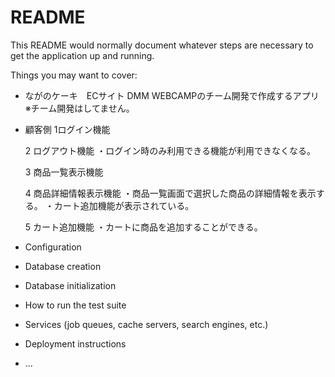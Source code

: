 # README

This README would normally document whatever steps are necessary to get the
application up and running.

Things you may want to cover:

* ながのケーキ　ECサイト
  DMM WEBCAMPのチーム開発で作成するアプリ　※チーム開発はしてません。

* 顧客側
    1ログイン機能
    
    2 ログアウト機能
    ・ログイン時のみ利用できる機能が利用できなくなる。

    3 商品一覧表示機能

    4 商品詳細情報表示機能
    ・商品一覧画面で選択した商品の詳細情報を表示する。
    ・カート追加機能が表示されている。

    5 カート追加機能
    ・カートに商品を追加することができる。

* Configuration

* Database creation

* Database initialization

* How to run the test suite

* Services (job queues, cache servers, search engines, etc.)

* Deployment instructions

* ...
